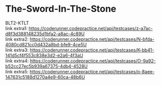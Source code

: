 # The-Sword-In-The-Stone
BLT2-KTLT
<br>
link extra1: https://coderunner.codepractice.net/api/testcases/z-a7ac-d8f3d388148235d1bfa2-a8ac-4c89U
<br>
link extra2: https://coderunner.codepractice.net/api/testcases/N-bfda-4080cd821cc0d432a8bd-bfe9-4ce5U
<br>
link extra3: https://coderunner.codepractice.net/api/testcases/K-bb41-141d5cf4f553c838e3d2-e2a6-4f3aU
<br>
link extra4: https://coderunner.codepractice.net/api/testcases/O-9a92-b52cc27ec5b939a67375-4db4-4528U
<br>
link extra5: https://coderunner.codepractice.net/api/testcases/p-8aee-147631c5188d1270a4e9-60ca-48b6U
